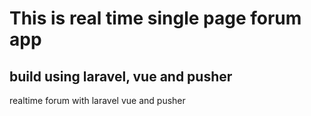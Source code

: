 # This is real time single page forum app

## build using laravel, vue and pusher
 realtime forum with laravel vue and pusher
